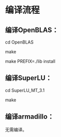 # 编译流程

## 编译OpenBLAS：

cd OpenBLAS

make

make PREFIX=./lib install

## 编译SuperLU：

cd SuperLU_MT_3.1

make 

## 编译armadillo：

无需编译。